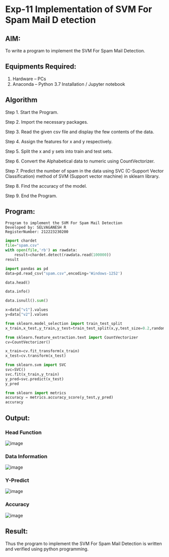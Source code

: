 # Exp-11 Implementation of SVM For Spam Mail D etection

## AIM:
To write a program to implement the SVM For Spam Mail Detection.

## Equipments Required:
1. Hardware – PCs
2. Anaconda – Python 3.7 Installation / Jupyter notebook

## Algorithm
Step 1. Start the Program.

Step 2. Import the necessary packages.

Step 3. Read the given csv file and display the few contents of the data.

Step 4. Assign the features for x and y respectively.

Step 5. Split the x and y sets into train and test sets.

Step 6. Convert the Alphabetical data to numeric using CountVectorizer.

Step 7. Predict the number of spam in the data using SVC (C-Support Vector Classification) method of SVM (Support vector machine) in sklearn library.

Step 8. Find the accuracy of the model.

Step 9. End the Program.

## Program:
```
Program to implement the SVM For Spam Mail Detection
Developed by: SELVAGANESH R
RegisterNumber: 212223230200
```
```python
import chardet
file="spam.csv"
with open(file,'rb') as rawdata:
    result=chardet.detect(rawdata.read(100000))
result

import pandas as pd
data=pd.read_csv("spam.csv",encoding='Windows-1252')

data.head()

data.info()

data.isnull().sum()

x=data["v1"].values
y=data["v2"].values

from sklearn.model_selection import train_test_split
x_train,x_test,y_train,y_test=train_test_split(x,y,test_size=0.2,random_state=0)

from sklearn.feature_extraction.text import CountVectorizer
cv=CountVectorizer()

x_train=cv.fit_transform(x_train)
x_test=cv.transform(x_test)

from sklearn.svm import SVC
svc=SVC()
svc.fit(x_train,y_train)
y_pred=svc.predict(x_test)
y_pred

from sklearn import metrics
accuracy = metrics.accuracy_score(y_test,y_pred)
accuracy

```

## Output:

### Head Function
![image](https://github.com/user-attachments/assets/f520c408-7259-4245-b521-d4a5268eb184)


### Data Information
![image](https://github.com/user-attachments/assets/33f25ddd-848d-4e46-be2b-7ce9793c0633)


### Y-Predict
![image](https://github.com/user-attachments/assets/fe8e233b-cd29-4b4a-ad37-41bc23c46b14)


### Accuracy
![image](https://github.com/user-attachments/assets/9ed291da-dc7d-4575-99b3-b46853cac8fa)



## Result:
Thus the program to implement the SVM For Spam Mail Detection is written and verified using python programming.
